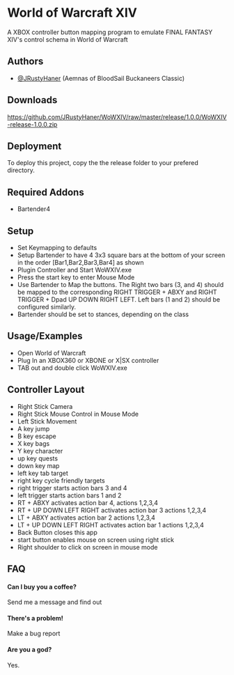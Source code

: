 
# World of Warcraft XIV

A XBOX controller button mapping program to emulate FINAL FANTASY XIV's control schema in World of Warcraft




## Authors

- [@JRustyHaner](https://www.github.com/JRustyHaner) (Aemnas of BloodSail Buckaneers Classic)



## Downloads

https://github.com/JRustyHaner/WoWXIV/raw/master/release/1.0.0/WoWXIV-release-1.0.0.zip

## Deployment

To deploy this project, copy the the release folder to your prefered directory. 



## Required Addons
- Bartender4

## Setup
- Set Keymapping to defaults
- Setup Bartender to have 4 3x3 square bars at the bottom of your screen in the order [Bar1,Bar2,Bar3,Bar4] as shown
- Plugin Controller and Start WoWXIV.exe
- Press the start key to enter Mouse Mode
- Use Bartender to Map the buttons. The Right two bars (3, and 4) should be mapped to the corresponding RIGHT TRIGGER + ABXY and RIGHT TRIGGER + Dpad UP DOWN RIGHT LEFT. Left bars (1 and 2) should be configured similarly.
- Bartender should be set to stances, depending on the class


## Usage/Examples

- Open World of Warcraft
- Plug In an XBOX360 or XBONE or X|SX controller
- TAB out and double click WoWXIV.exe

## Controller Layout

- Right Stick Camera
- Right Stick Mouse Control in Mouse Mode
- Left Stick Movement
- A key jump
- B key escape
- X key bags
- Y key character
- up key quests
- down key map
- left key tab target
- right key cycle friendly targets
- right trigger starts  action bars 3 and 4
- left trigger starts action bars 1 and 2
- RT + ABXY activates action bar 4, actions 1,2,3,4
- RT + UP DOWN LEFT RIGHT activates action bar 3 actions 1,2,3,4
- LT + ABXY activates action bar 2 actions 1,2,3,4
- LT + UP DOWN LEFT RIGHT activates action bar 1 actions 1,2,3,4
- Back Button closes this app
- start button enables mouse on screen using right stick
- Right shoulder to click on screen in mouse mode



 

## FAQ

#### Can I buy you a coffee?

Send me a message and find out

#### There's a problem!

Make a bug report

#### Are you a god?

Yes.